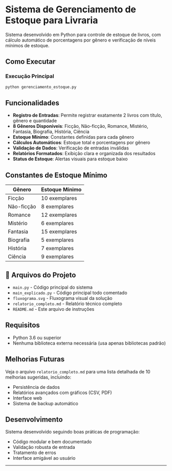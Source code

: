 # Sistema de Gerenciamento de Estoque para Livraria

Sistema desenvolvido em Python para controle de estoque de livros, com cálculo automático de porcentagens por gênero e verificação de níveis mínimos de estoque.

## Como Executar

### Execução Principal
```bash
python gerenciamento_estoque.py
```

## Funcionalidades

- **Registro de Entradas**: Permite registrar exatamente 2 livros com título, gênero e quantidade
- **8 Gêneros Disponíveis**: Ficção, Não-ficção, Romance, Mistério, Fantasia, Biografia, História, Ciência
- **Estoque Mínimo**: Constantes definidas para cada gênero
- **Cálculos Automáticos**: Estoque total e porcentagens por gênero
- **Validação de Dados**: Verificação de entradas inválidas
- **Relatórios Formatados**: Exibição clara e organizada dos resultados
- **Status de Estoque**: Alertas visuais para estoque baixo

## Constantes de Estoque Mínimo

| Gênero | Estoque Mínimo |
|--------|----------------|
| Ficção | 10 exemplares |
| Não-ficção | 8 exemplares |
| Romance | 12 exemplares |
| Mistério | 6 exemplares |
| Fantasia | 15 exemplares |
| Biografia | 5 exemplares |
| História | 7 exemplares |
| Ciência | 9 exemplares |

## 📁 Arquivos do Projeto

- `main.py` - Código principal do sistema
- `main_explicado.py` - Código principal todo comentado
- `fluxograma.svg` - Fluxograma visual da solução
- `relatorio_completo.md` - Relatório técnico completo
- `README.md` - Este arquivo de instruções


## Requisitos

- Python 3.6 ou superior
- Nenhuma biblioteca externa necessária (usa apenas bibliotecas padrão)

## Melhorias Futuras

Veja o arquivo `relatorio_completo.md` para uma lista detalhada de 10 melhorias sugeridas, incluindo:

- Persistência de dados
- Relatórios avançados com gráficos (CSV, PDF)
- Interface web
- Sistema de backup automático

## Desenvolvimento

Sistema desenvolvido seguindo boas práticas de programação:

- Código modular e bem documentado
- Validação robusta de entrada
- Tratamento de erros
- Interface amigável ao usuário

---